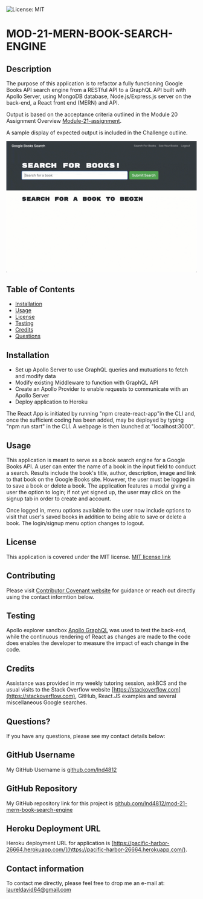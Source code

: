
![License: MIT](https://img.shields.io/badge/License-MIT-yellow.svg)

# MOD-21-MERN-BOOK-SEARCH-ENGINE  

## Description

The purpose of this application is to refactor a fully functioning Google Books API search engine from a RESTful API to a GraphQL API built with Apollo Server, using MongoDB database, Node.js/Express.js server on the back-end, a React front end (MERN) and API.  

Output is based on the acceptance criteria outlined in the Module 20 Assignment Overview [Module-21-assignment](https://courses.bootcampspot.com/courses/1181/assignments/23393?module_item_id=467017).

A sample display of expected output is included in the Challenge outline.

![example](21-mern-homework-demo-01.gif)

## Table of Contents

* [Installation](#installation)
* [Usage](#usage)
* [License](#license)
* [Testing](#testing)
* [Credits](#credits)
* [Questions](#questions)

## Installation

* Set up Apollo Server to use GraphQL queries and mutuations to fetch and modify data
* Modify existing Middleware to function with GraphQL API
* Create an Apollo Provider to enable requests to communicate with an Apollo Server
* Deploy application to Heroku

The React App is initiated by running "npm create-react-app"in the CLI and, once the sufficient coding has been added, may be deployed by typing "npm run start" in the CLI.  A webpage is then launched at "localhost:3000".

## Usage

This application is meant to serve as a book search engine for a Google Books API. A user can enter the name of a book in the input field to conduct a search.  Results include the book's title, author, description, image and link to that book on the Google Books site.  However, the user must be logged in to save a book or delete a book.  The application features a modal giving a user the option to login; if not yet signed up, the user may click on the signup tab in order to create and account.

Once logged in, menu options available to the user now include options to visit that user's saved books in addition to being able to save or delete a book. The login/signup menu option changes to logout.

## License

This application is covered under the MIT license.  [MIT license link](https://choosealicense.com/licenses/mit/)

## Contributing

Please visit [Contributor Covenant website](https://contributor-covenant.org) for guidance or reach out directly using the contact informtion below.

## Testing

Apollo explorer sandbox [Apollo GraphQL](https://studio.apollographql.com/sandbox/explorer) was used to test the back-end, while the continuous rendering of React as changes are made to the code does enables the developer to measure the impact of each change in the code.

## Credits

Assistance was provided in my weekly tutoring session, askBCS and the usual visits to the Stack Overflow website [https://stackoverflow.com](https://stackoverflow.com), GitHub, React.JS examples and several miscellaneous Google searches.

## Questions?

If you have any questions, please see my contact details below:

## GitHub Username

My GitHub Username is [github.com/lnd4812](https://github.com/lnd4812)

## GitHub Repository

My GitHub repository link for this project is [github.com/lnd4812/mod-21-mern-book-search-engine](https://github.com/lnd4812/mod-21-mern-book-search-engine)

## Heroku Deployment URL

Heroku deployment URL for application is [https://pacific-harbor-26664.herokuapp.com/](https://pacific-harbor-26664.herokuapp.com/).

## Contact information

To contact me directly, please feel free to drop me an e-mail at: <a hef="mailto:laureldavid64@gmail.com">laureldavid64@gmail.com</a>
